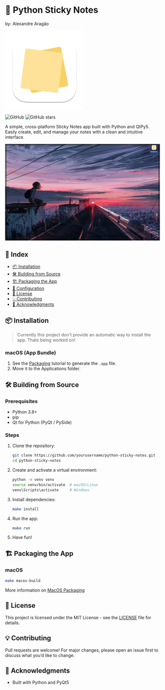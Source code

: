 # 📝 Python Sticky Notes
by: Alexandre Aragão

<img alt="Sticky Notes" src="assets/icon.png" width="256px" />

![GitHub](https://img.shields.io/github/license/alexaragao/python-sticky-notes)
![GitHub stars](https://img.shields.io/github/stars/alexaragao/python-sticky-notes?style=social)

A simple, cross-platform Sticky Notes app built with Python and QtPy5. Easily create, edit, and manage your notes with a clean and intuitive interface.

![Preview](docs/preview.gif)

## 📌 Index
- [📦 Installation](#-installation)
- [🛠️ Building from Source](#-building-from-source)
- [🏗️ Packaging the App](#-packaging-the-app)
- [🔧 Configuration](#-configuration)
- [📜 License](#-license)
- [💡 Contributing](#-contributing)
- [🌟 Acknowledgments](#-acknowledgments)

## 📦 Installation

> Currently this project don't provide an automatic way to install the app. Thats being worked on!

### macOS (App Bundle)
1. See the [Packaging](#️-packaging-the-app) tutorial to generate the `.app` file.
2. Move it to the Applications folder.

## 🛠️ Building from Source

### Prerequisites
- Python 3.8+
- pip
- Qt for Python (PyQt / PySide)

### Steps
1. Clone the repository:
   ```sh
   git clone https://github.com/yourusername/python-sticky-notes.git
   cd python-sticky-notes
   ```
2. Create and activate a virtual environment:
   ```sh
   python -m venv venv
   source venv/bin/activate  # macOS/Linux
   venv\Scripts\activate     # Windows
   ```
3. Install dependencies:
   ```sh
   make install
   ```
4. Run the app:
   ```sh
   make run
   ```
5. Have fun!

## 🏗️ Packaging the App

### macOS
```sh
make macos-build
```
More information on [MacOS Packaging](docs/macos_packaging.md)

## 📜 License
This project is licensed under the MIT License - see the [LICENSE](LICENSE) file for details.

## 💡 Contributing
Pull requests are welcome! For major changes, please open an issue first to discuss what you’d like to change.

## 🌟 Acknowledgments
- Built with Python and PyQt5
